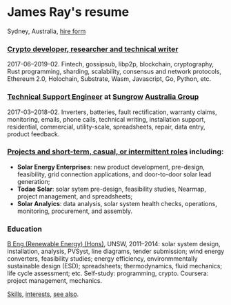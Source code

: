# James Ray's resume

Sydney, Australia, [hire form](https://docs.google.com/forms/d/e/1FAIpQLSeZ4vGadZrl01nROy3VrL0C1sl9PgS_MMMlaTcDeaUR8Nm5RA/viewform?usp=pp_url)

### [Crypto developer, researcher and technical writer](crypto-industry-experience.md)

2017-06–2019-02. Fintech, gossipsub, libp2p, blockchain, cryptography, Rust programming, sharding, scalability, consensus and network protocols, Ethereum 2.0, Holochain, Substrate, Wasm, Javascript, Go, Python, etc.

### [Technical Support Engineer](tech-support-eng-SG.md) at [Sungrow](https://en.sungrowpower.com/) [Australia Group](https://www.sungrowpower.com.au/)

2017-03–2018-02. Inverters, batteries, fault rectification, warranty claims, monitoring, emails, phone calls, technical writing, installation support, residential, commercial, utility-scale, spreadsheets, repair, data entry, product feedback.

### [Projects and short-term, casual, or intermittent roles](projects.md) including:

- **Solar Energy Enterprises**: new product development, pre-design, feasibility, grid connection applications, and door-to-door solar lead generation;
- **Todae Solar**: solar sytem pre-design, feasibility studies, Nearmap, project management, and spreadsheets;
- **Solar Analyics**: data analysis, solar system health checks, operations, monitoring, procurement, and assembly.

### Education

[B Eng (Renewable Energy) (Hons)](education.md), UNSW, 2011–2014: solar system design, installation, analysis, PVSyst, line diagrams, tender submission; wind energy converters, feasibility studies; energy efficiency, environmmentally sustainable design (ESD); spreadsheets; thermodynamics, fluid mechanics; life cycle assessment; etc. Self-study: programming, crypto. Coursera: project management, mechanics.

[Skills](skills.md), [interests](https://about.me/james.ray), [see also](see-also.md).
